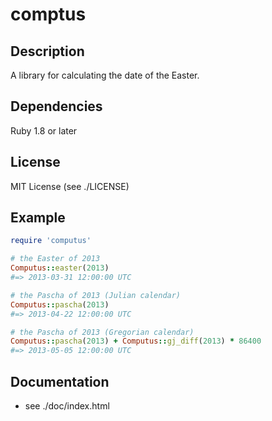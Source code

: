 # comptus

## Description
A library for calculating the date of the Easter.

## Dependencies
Ruby 1.8 or later

## License
MIT License (see ./LICENSE)

## Example
```ruby
require 'computus'

# the Easter of 2013
Computus::easter(2013)
#=> 2013-03-31 12:00:00 UTC

# the Pascha of 2013 (Julian calendar)
Computus::pascha(2013)
#=> 2013-04-22 12:00:00 UTC

# the Pascha of 2013 (Gregorian calendar)
Computus::pascha(2013) + Computus::gj_diff(2013) * 86400
#=> 2013-05-05 12:00:00 UTC
```

## Documentation
*   see ./doc/index.html

